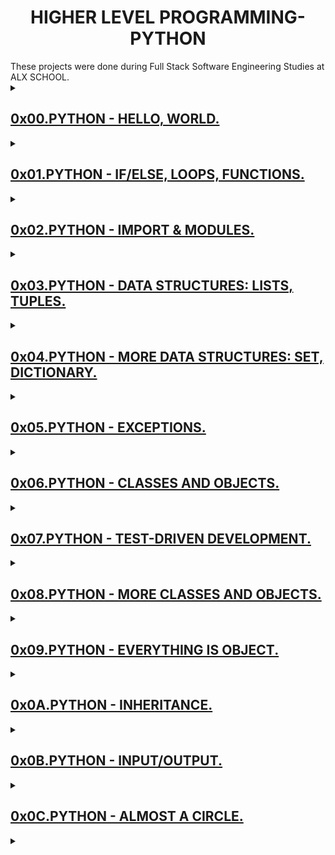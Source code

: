 <h1 align="center">HIGHER LEVEL PROGRAMMING-PYTHON</h1>
These projects were done during Full Stack Software Engineering Studies at ALX SCHOOL.

<details>
  <summary>
    <h2><a href="https://github.com/GM-Samuelstein/alx-higher_level_programming/tree/master/0x00-python-hello_world">0x00.PYTHON - HELLO, WORLD.</h2>
  </summary>
  <h2>Learning Objectives</h2>
    <ul>
      <li>Why Python programming is awesome.</li>
      <li>Who created Python.</li>
      <li>Who is Guido van Rossum.</li>
      <li>Where does the name ‘Python’ come from.</li>
      <li>What is the Zen of Python.</li>
      <li>How to use the Python interpreter.</li>
      <li>How to print text and variables using <code>print</code>.</li>
      <li>How to use strings.</li>
      <li>What are indexing and slicing in Python.</li>
      <li>What is the official Python coding style and how to check your code with <code>pycodestyle</code>.</li>
    </ul>
</details>

<details>
  <summary>
    <h2>0x01.PYTHON - IF/ELSE, LOOPS, FUNCTIONS.</h2>
  </summary>
  <p></p>
</details>

<details>
  <summary>
    <h2>0x02.PYTHON - IMPORT & MODULES.</h2>
  </summary>
  <p></p>
</details>

<details>
  <summary>
    <h2>0x03.PYTHON - DATA STRUCTURES: LISTS, TUPLES.</h2>
  </summary>
  <p></p>
</details>

<details>
  <summary>
    <h2>0x04.PYTHON - MORE DATA STRUCTURES: SET, DICTIONARY.</h2>
  </summary>
  <p></p>
</details>

<details>
  <summary>
    <h2>0x05.PYTHON - EXCEPTIONS.</h2>
  </summary>
  <p></p>
</details>

<details>
  <summary>
    <h2>0x06.PYTHON - CLASSES AND OBJECTS.</h2>
  </summary>
  <p></p>
</details>

<details>
  <summary>
    <h2>0x07.PYTHON - TEST-DRIVEN DEVELOPMENT.</h2>
  </summary>
  <p></p>
</details>

<details>
  <summary>
    <h2>0x08.PYTHON - MORE CLASSES AND OBJECTS.</h2>
  </summary>
  <p></p>
</details>

<details>
  <summary>
    <h2>0x09.PYTHON - EVERYTHING IS OBJECT.</h2>
  </summary>
  <p></p>
</details>

<details>
  <summary>
    <h2>0x0A.PYTHON - INHERITANCE.</h2>
  </summary>
  <p></p>
</details>

<details>
  <summary>
    <h2>0x0B.PYTHON - INPUT/OUTPUT.</h2>
  </summary>
  <p></p>
</details>

<details>
  <summary>
    <h2>0x0C.PYTHON - ALMOST A CIRCLE.</h2>
  </summary>
  <p></p>
</details>

<details>
  <summary>
    <h2></h2>
  </summary>
  <p></p>
</details>
